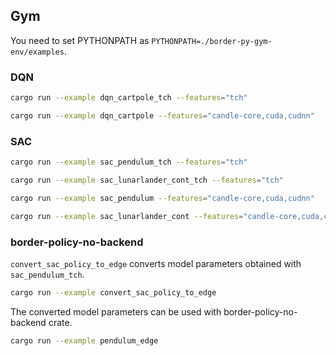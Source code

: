 ## Gym

You need to set PYTHONPATH as `PYTHONPATH=./border-py-gym-env/examples`.

### DQN

```bash
cargo run --example dqn_cartpole_tch --features="tch"
```

```bash
cargo run --example dqn_cartpole --features="candle-core,cuda,cudnn"
```

### SAC

```bash
cargo run --example sac_pendulum_tch --features="tch"
```

```bash
cargo run --example sac_lunarlander_cont_tch --features="tch"
```

```bash
cargo run --example sac_pendulum --features="candle-core,cuda,cudnn"
```

```bash
cargo run --example sac_lunarlander_cont --features="candle-core,cuda,cudnn"
```

### border-policy-no-backend

`convert_sac_policy_to_edge` converts model parameters obtained with `sac_pendulum_tch`.

```bash
cargo run --example convert_sac_policy_to_edge
```

The converted model parameters can be used with border-policy-no-backend crate.

```bash
cargo run --example pendulum_edge
```
